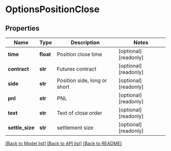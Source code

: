 # OptionsPositionClose

## Properties
Name | Type | Description | Notes
------------ | ------------- | ------------- | -------------
**time** | **float** | Position close time | [optional] [readonly] 
**contract** | **str** | Futures contract | [optional] [readonly] 
**side** | **str** | Position side, long or short | [optional] [readonly] 
**pnl** | **str** | PNL | [optional] [readonly] 
**text** | **str** | Text of close order | [optional] [readonly] 
**settle_size** | **str** | settlement size | [optional] [readonly] 

[[Back to Model list]](../README.md#documentation-for-models) [[Back to API list]](../README.md#documentation-for-api-endpoints) [[Back to README]](../README.md)



